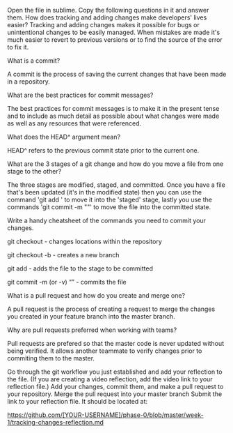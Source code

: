 Open the file in sublime. Copy the following questions in it and answer them.
How does tracking and adding changes make developers' lives easier?
Tracking and adding changes makes it possible for bugs or unintentional changes to be easily managed. When mistakes are made it's much easier to revert to previous versions or to find the source of the error to fix it.

What is a commit?

A commit is the process of saving the current changes that have been made in a repository.

What are the best practices for commit messages?

The best practices for commit messages is to make it in the present tense and to include as much detail as possible about what changes were made as well as any resources that were referenced.

What does the HEAD^ argument mean?

HEAD^ refers to the previous commit state prior to the current one.

What are the 3 stages of a git change and how do you move a file from one stage to the other?

The three stages are modified, staged, and committed. Once you have a file that's been updated (it's in the modified state) then you can use the command 'git add <file name>' to move it into the 'staged' stage, lastly you use the commands 'git commit -m "<insert comment here>"' to move the file into the committed state.

Write a handy cheatsheet of the commands you need to commit your changes.

git checkout <directory name> - changes locations within the repository

git checkout -b <branch name> - creates a new branch

git add <file name> - adds the file to the stage to be committed

git commit -m (or -v) “<insert message here>” - commits the file

What is a pull request and how do you create and merge one?

A pull request is the process of creating a request to merge the changes you created in your feature branch into the master branch.

Why are pull requests preferred when working with teams?

Pull requests are prefered so that the master code is never updated without being verified. It allows another teammate to verify changes prior to commiting them to the master.

Go through the git workflow you just established and add your reflection to the file. (If you are creating a video reflection, add the video link to your reflection file.)
Add your changes, commit them, and make a pull request to your repository.
Merge the pull request into your master branch
Submit the link to your reflection file. It should be located at:

https://github.com/[YOUR-USERNAME]/phase-0/blob/master/week-1/tracking-changes-reflection.md